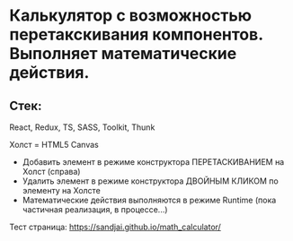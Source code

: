 # Калькулятор с возможностью перетакскивания компонентов. Выполняет математические действия.

## Стек:

React, Redux, TS, SASS, Toolkit, Thunk

Холст = HTML5 Canvas

- Добавить элемент в режиме конструктора ПЕРЕТАСКИВАНИЕМ на Холст (справа)
- Удалить элемент в режиме конструктора ДВОЙНЫМ КЛИКОМ по элементу на Холсте
- Математические действия выполняются в режиме Runtime (пока частичная реализация, в процессе...)

Тест страница:
https://sandjai.github.io/math_calculator/
